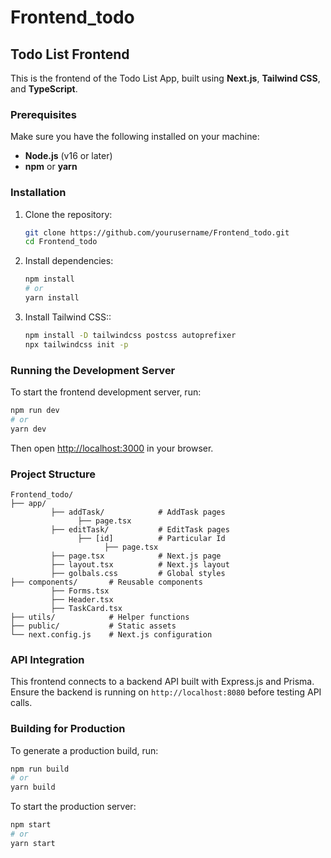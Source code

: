 # Frontend_todo

## Todo List Frontend

This is the frontend of the Todo List App, built using **Next.js**, **Tailwind CSS**, and **TypeScript**.

### Prerequisites
Make sure you have the following installed on your machine:
- **Node.js** (v16 or later)
- **npm** or **yarn**

### Installation
1. Clone the repository:
   ```sh
   git clone https://github.com/yourusername/Frontend_todo.git
   cd Frontend_todo
   ```
2. Install dependencies:
   ```sh
   npm install  
   # or
   yarn install
   ```
3. Install Tailwind CSS::
   ```sh
   npm install -D tailwindcss postcss autoprefixer
   npx tailwindcss init -p
   ```

### Running the Development Server
To start the frontend development server, run:
```sh
npm run dev  
# or
yarn dev
```
Then open [http://localhost:3000](http://localhost:3000) in your browser.

### Project Structure
```
Frontend_todo/
├── app/
         ├── addTask/            # AddTask pages
               ├── page.tsx
         ├── editTask/           # EditTask pages
               ├── [id]          # Particular Id
                     ├── page.tsx
         ├── page.tsx            # Next.js page
         ├── layout.tsx          # Next.js layout
         ├── golbals.css         # Global styles
├── components/       # Reusable components
         ├── Forms.tsx
         ├── Header.tsx
         ├── TaskCard.tsx 
├── utils/            # Helper functions
├── public/           # Static assets
└── next.config.js    # Next.js configuration
```

### API Integration
This frontend connects to a backend API built with Express.js and Prisma. Ensure the backend is running on `http://localhost:8080` before testing API calls.

### Building for Production
To generate a production build, run:
```sh
npm run build  
# or
yarn build
```
To start the production server:
```sh
npm start  
# or
yarn start
```




